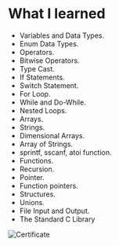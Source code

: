 # What I learned
* Variables and Data Types.
* Enum  Data Types.
* Operators.
* Bitwise Operators.
* Type Cast.
* If Statements.
* Switch Statement.
* For Loop.
* While and Do-While.
* Nested Loops.
* Arrays.
* Strings.
* Dimensional Arrays.
* Array of Strings.
* sprintf, sscanf, atoi function.
* Functions.
* Recursion.
* Pointer.
* Function pointers.
* Structures.
* Unions.
* File Input and Output.
* The Standard C Library

![Certificate](https://www.sololearn.com/Certificate/1089-24513243/jpg/ "Certificate")
